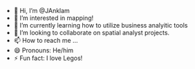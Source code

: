 - 👋 Hi, I’m @JAnklam
- 👀 I’m interested in mapping!
- 🌱 I’m currently learning how to utilize business analyitic tools
- 💞️ I’m looking to collaborate on spatial analyst projects.
- 📫 How to reach me ...
- 😄 Pronouns: He/him
- ⚡ Fun fact: I love Legos!

<!---
JAnklam/JAnklam is a ✨ special ✨ repository because its `README.md` (this file) appears on your GitHub profile.
You can click the Preview link to take a look at your changes.
--->
